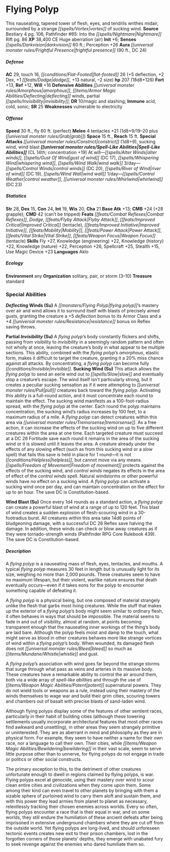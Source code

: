 ﻿---
cssclass: [monsters]
title1: Flying Polyp
desc_short: This nauseating, tapered tower of flesh, eyes, and tendrils writhes midair,
  surrounded by a strange vortex of sucking wind.
title2: Flying Polyp
CR: 14
sources:
- name: Bestiary 4
  page: 106
  link: http://paizo.com/products/btpy91ds?Pathfinder-Roleplaying-Game-Bestiary-4
- name: 'Pathfinder #65: Into the Nightmare Rift'
  page: 86
  link: http://paizo.com/products/btpy8tdh?Pathfinder-Adventure-Path-65-Into-the-Nightmare-Rift
XP: 38400
alignment: CE
size: Huge
type: aberration
subtypes:
- air
initiative:
  bonus: 6
senses:
  darkvision: 60
auras:
- name: frightful presence
  radius: 90
  DC: 24
AC:
  AC: 29
  touch: 16
  flat_footed: 26
  components:
    deflection: 5
    dex: 2
    dodge: 1
    natural: 13
    size: -2
HP:
  HP: 207
  long: 18d8+126
saves:
  fort: 13
  ref: 12
  will: 16
defensive_abilities:
- amorphous
- deflecting winds
- partial invisibility
DR:
- amount: 10
  weakness: magic and slashing
immunities:
- acid
- cold
- sonic
SR: 25
weaknesses:
- vulnerable to electricity
speeds:
  base: 30
  fly: 60
  fly_maneuverability: perfect
attacks:
  melee:
  - - text: 4 tentacles +21 (1d8+9/19-20 plus grab)
      entries:
      - - damage: 1d8+9
          crit_range: 19-20
        - effect: grab
      count: 4
      attack: tentacles
      bonus:
      - 21
  special:
  - constrict (1d8+9)
  - sucking wind
  - wind blast
space: 15
reach: 15
spell_like_abilities:
  entries:
  - superscripts:
    - APG
    name: alter winds
    source: default
    freq: At will
  - name: gust of wind
    source: default
    freq: At will
    DC: 17
  - name: whispering wind
    source: default
    freq: At will
  - name: wind walk
    source: default
    freq: At will
  - name: control winds
    source: default
    freq: 3/day
    DC: 20
  - superscripts:
    - APG
    name: river of wind
    source: default
    freq: 3/day
    DC: 19
  - name: wind wall
    source: default
    freq: 3/day
  - name: control weather
    source: default
    freq: 1/day
  - name: whirlwind
    source: default
    freq: 1/day
    DC: 23
  sources:
  - name: default
    CL: 14
    concentration: 19
ability_scores:
  STR: 28
  DEX: 15
  CON: 24
  INT: 19
  WIS: 20
  CHA: 21
BAB: 13
CMB: 24
CMB_other: +28 grapple
CMD: 42
CMD_other: can't be tripped
feats:
- name: Combat Reflexes
- name: Dodge
- name: Flyby Attack
- name: Improved Critical (tentacle)
- name: Improved Initiative
- name: Mobility
- name: Power Attack
- name: Vital Strike
- name: Weapon Focus (tentacle)
skills:
  Fly: 27
  Knowledge (engineering): 22
  Knowledge (history): 22
  Knowledge (nature): 22
  Perception: 26
  Spellcraft: 25
  Stealth: 15
  Use Magic Device: 23
languages:
- Aklo
ecology:
  environment: any
  organization: solitary, pair, or storm (3-10)
  treasure_type: standard
special_abilities:
  Deflecting Winds (Su): A flying polyp's mastery over air and wind allows it to surround
    itself with blasts of precisely aimed gusts, granting the creature a +5 deflection
    bonus to its Armor Class and a +4 resistance bonus on Reflex saving throws.
  Partial Invisibility (Su): A flying polyp's body constantly flickers and shifts,
    passing from visibility to invisibility in a seemingly random pattern and often
    not wholly at once, leaving the creature's body in what appear to be multiple
    sections. This ability, combined with the flying polyp's amorphous, elastic form,
    makes it difficult to target the creature, granting it a 20% miss chance against
    all attacks. By concentrating, a flying polyp can become fully invisible.
  Sucking Wind (Su): This attack allows the flying polyp to send an eerie wind out
    to slow and eventually stop a creature's escape. The wind itself isn't particularly
    strong, but it creates a peculiar sucking sensation as if it were attempting to
    pull creatures back toward the flying polyp. Activating this ability is a full-round
    action, and it must concentrate each round to maintain the effect. The sucking
    wind manifests as a 100-foot-radius spread, with the flying polyp at the center.
    Each round the polyp maintains concentration, the sucking wind's radius increases
    by 100 feet, to a maximum radius of a mile. A flying polyp can detect creatures
    within this area via tremorsense. As a free action, it can increase the effects
    of the sucking wind on up to five different creatures within the area at one time.
    Each targeted creature must succeed at a DC 26 Fortitude save each round it remains
    in the area of the sucking wind or it is slowed until it leaves the area. A creature
    already under the effects of any slowing effect (such as from this sucking wind
    or a slow spell) that fails this save is held in place for 1 round-it is not helpless,
    but cannot move via any means. Freedom of movement protects against the effects
    of the sucking wind, and control winds negates its effects in the area of effect
    of the control winds spell. Natural windstorms or other powerful winds have no
    effect on a sucking wind. A flying polyp can activate a sucking wind once per
    day, and can maintain concentration on the effect for up to an hour. The save
    DC is Constitution-based.
  Wind Blast (Su): Once every 1d4 rounds as a standard action, a flying polyp can
    create a powerful blast of wind at a range of up to 120 feet. This blast of wind
    creates a sudden explosion of flesh-scouring wind in a 30-footradius burst. All
    creatures within this area take 14d6 points of bludgeoning damage, with a successful
    DC 26 Reflex save halving the damage. In addition, these winds can check or blow
    away creatures as if they were tornado-strength winds (Pathfinder RPG Core Rulebook
    439). The save DC is Constitution-based.
desc_long: |-
  A flying polyp is a nauseating mass of flesh, eyes, tentacles, and mouths. A typical flying polyp measures 30 feet in length but is unusually light for its size, weighing no more than 2,000 pounds. These creatures seem to have no maximum lifespan, but their violent, warlike nature ensures that death eventually occurs-even if it takes eons for the polyp to encounter something capable of defeating it.

  A flying polyp is a physical being, but one composed of material strangely unlike the flesh that garbs most living creatures. While the stuff that makes up the exterior of a flying polyp's body might seem similar to ordinary flesh, it often behaves in ways that should be impossible. The material seems to fade in and out of visibility, almost at random, at points becoming transparent enough that the nauseating inner workings of the thing's body are laid bare. Although the polyp feels moist and damp to the touch, what might serve as blood in other creatures behaves more like strange vortices of wind within a flying polyp's body. When wounded, its damaged flesh does not bleed so much as whistle and gust.

  A flying polyp's association with wind goes far beyond the strange storms that surge through what pass as veins and arteries in its massive body. These creatures have a remarkable ability to control the air around them, both via a wide array of spell-like abilities and through the use of potent supernatural powers. They do not wield tools or weapons as a rule, instead using their mastery of the winds themselves to wage war and build their grim cities, scouring towers and chambers out of basalt with precise blasts of sand-laden wind.

  Although flying polyps display some of the features of other sentient races, particularly in their habit of building cities (although these towering settlements usually incorporate architectural features that most other races find awkward and unsettling), in other areas they seem strangely primitive or uninterested. They are as aberrant in mind and philosophy as they are in physical form. For example, they seem to have neither a name for their own race, nor a language to call their own. Their cities, while bewildering in their vast scale, seem to serve little purpose other than to unnerve, for flying polyps do not engage in trade or politics or other social constructs.

  The primary exception to this, to the detriment of other creatures unfortunate enough to dwell in regions claimed by flying polyps, is war. Flying polyps excel at genocide, using their mastery over wind to scour clean entire cities and civilizations when they come upon them. Some among their kind can even travel to other planets by bringing with them a sizable sphere of purloined wind to carry them aloft and sustain them, and with this power they lead armies from planet to planet as necessary, relentlessly tracking their chosen enemies across worlds. Every so often, flying polyps encounter a race that is their equal in war, and on some worlds, they still endure the humiliation of these ancient defeats after being imprisoned in extensive underground chambers where they are cut off from the outside world. Yet flying polyps are long-lived, and should unforeseen tectonic events creates new exit to their prison chambers, lost in the forgotten corners of those planets' depths, they emerge with unabated fury to seek revenge against the enemies who dared humiliate them so.

---

# Flying Polyp
This nauseating, tapered tower of flesh, eyes, and tendrils writhes midair, surrounded by a strange _[[spells/Vortex|vortex]]_ of sucking wind.
**Source** Bestiary 4 pg. 106, Pathfinder #65: Into the _[[spells/Nightmare|Nightmare]]_ Rift pg. 86
**XP** 38,400
CE Huge aberration (air)
**Init** +6; **Senses** _[[spells/Darkvision|darkvision]]_ 60 ft.; Perception +26
**Aura** _[[universal monster rules/Frightful Presence|frightful presence]]_ (90 ft., DC 24)

##### Defense

**AC** 29, touch 16, _[[conditions/Flat-Footed|flat-footed]]_ 26 (+5 deflection, +2 Dex, +1 _[[feats/Dodge|dodge]]_, +13 natural, –2 size)
**hp** 207 (18d8+126)
**Fort** +13, **Ref** +12, **Will** +16
**Defensive Abilities** _[[universal monster rules/Amorphous|amorphous]]_, _[[items/Armor Magic Abilities/Deflecting|deflecting]]_ winds, partial _[[spells/Invisibility|invisibility]]_; **DR** 10/magic and slashing; **Immune** acid, cold, sonic; **SR** 25
**Weaknesses** vulnerable to electricity

##### Offense
**Speed** 30 ft., fly 60 ft. (perfect)
**Melee** 4 tentacles +21 (1d8+9/19–20 plus _[[universal monster rules/Grab|grab]]_)
**Space** 15 ft., **Reach** 15 ft.
**Special Attacks** _[[universal monster rules/Constrict|constrict]]_ (1d8+9), sucking wind, wind blast
**_[[universal monster rules/Spell-Like Abilities|Spell-Like Abilities]]_** (CL 14th; concentration +19)
At will—_[[spells/Alter Winds|alter winds]]_, _[[spells/Gust Of Wind|gust of wind]]_ (DC 17), _[[spells/Whispering Wind|whispering wind]]_, _[[spells/Wind Walk|wind walk]]_
3/day—_[[spells/Control Winds|control winds]]_ (DC 20), _[[spells/River of Wind|river of wind]]_ (DC 19), _[[spells/Wind Wall|wind wall]]_
1/day—_[[spells/Control Weather|control weather]]_, _[[universal monster rules/Whirlwind|whirlwind]]_ (DC 23)

##### Statistics
**Str** 28, **Dex** 15, **Con** 24, **Int** 19, **Wis** 20, **Cha** 21
**Base Atk** +13; **CMB** +24 (+28 grapple); **CMD** 42 (can’t be tripped)
**Feats** _[[feats/Combat Reflexes|Combat Reflexes]]_, _Dodge_, _[[feats/Flyby Attack|Flyby Attack]]_, _[[feats/Improved Critical|Improved Critical]]_ (tentacle), _[[feats/Improved Initiative|Improved Initiative]]_, _[[feats/Mobility|Mobility]]_, _[[feats/Power Attack|Power Attack]]_, _[[feats/Vital Strike|Vital Strike]]_, _[[feats/Weapon Focus|Weapon Focus]]_ (tentacle)
**Skills** Fly +27, Knowledge (engineering) +22, Knowledge (history) +22, Knowledge (nature) +22, Perception +26, Spellcraft +25, Stealth +15, Use Magic Device +23
**Languages** Aklo

##### Ecology

**Environment** any
**Organization** solitary, pair, or storm (3–10)
**Treasure** standard

### Special Abilities

**_Deflecting_ Winds (Su)** A _[[monsters/Flying Polyp|flying polyp]]_’s mastery over air and wind allows it to surround itself with blasts of precisely aimed gusts, granting the creature a +5 _deflection_ bonus to its Armor Class and a +4 _[[universal monster rules/Resistance|resistance]]_ bonus on Reflex saving throws.

**Partial _Invisibility_ (Su)** A _flying polyp_’s body constantly flickers and shifts, passing from visibility to _invisibility_ in a seemingly random pattern and often not wholly at once, leaving the creature’s body in what appear to be multiple sections. This ability, combined with the _flying polyp_’s _amorphous_, elastic form, makes it difficult to target the creature, granting it a 20% miss chance against all attacks. By concentrating, a _flying polyp_ can become fully _[[conditions/Invisible|invisible]]_.
**Sucking Wind (Su)** This attack allows the _flying polyp_ to send an eerie wind out to _[[spells/Slow|slow]]_ and eventually stop a creature’s escape. The wind itself isn’t particularly strong, but it creates a peculiar sucking sensation as if it were attempting to _[[universal monster rules/Pull|pull]]_ creatures back toward the _flying polyp_. Activating this ability is a full-round action, and it must concentrate each round to maintain the effect. The sucking wind manifests as a 100-foot-radius spread, with the _flying polyp_ at the center. Each round the polyp maintains concentration, the sucking wind’s radius increases by 100 feet, to a maximum radius of a mile. A _flying polyp_ can detect creatures within this area via _[[universal monster rules/Tremorsense|tremorsense]]_. As a free action, it can increase the effects of the sucking wind on up to five different creatures within the area at one time. Each targeted creature must succeed at a DC 26 Fortitude save each round it remains in the area of the sucking wind or it is slowed until it leaves the area. A creature already under the effects of any slowing effect (such as from this sucking wind or a _slow_ spell) that fails this save is held in place for 1 round—it is not _[[conditions/Helpless|helpless]]_, but cannot move via any means. _[[spells/Freedom of Movement|Freedom of movement]]_ protects against the effects of the sucking wind, and _control winds_ negates its effects in the area of effect of the _control winds_ spell. Natural windstorms or other powerful winds have no effect on a sucking wind. A _flying polyp_ can activate a sucking wind once per day, and can maintain concentration on the effect for up to an hour. The save DC is Constitution-based.

**Wind Blast (Su)** Once every 1d4 rounds as a standard action, a _flying polyp_ can create a powerful blast of wind at a range of up to 120 feet. This blast of wind creates a sudden explosion of flesh-scouring wind in a 30-footradius burst. All creatures within this area take 14d6 points of bludgeoning damage, with a successful DC 26 Reflex save halving the damage. In addition, these winds can check or blow away creatures as if they were tornado-strength winds (Pathfinder RPG Core Rulebook 439). The save DC is Constitution-based.

##### Description

A _flying polyp_ is a nauseating mass of flesh, eyes, tentacles, and mouths. A typical _flying polyp_ measures 30 feet in length but is unusually light for its size, weighing no more than 2,000 pounds. These creatures seem to have no maximum lifespan, but their violent, warlike nature ensures that death eventually occurs—even if it takes eons for the polyp to encounter something capable of defeating it.

A _flying polyp_ is a physical being, but one composed of material strangely unlike the flesh that garbs most living creatures. While the stuff that makes up the exterior of a _flying polyp_’s body might seem similar to ordinary flesh, it often behaves in ways that should be impossible. The material seems to fade in and out of visibility, almost at random, at points becoming transparent enough that the nauseating inner workings of the thing’s body are laid bare. Although the polyp feels moist and damp to the touch, what might serve as blood in other creatures behaves more like strange vortices of wind within a _flying polyp_’s body. When wounded, its damaged flesh does not _[[universal monster rules/Bleed|bleed]]_ so much as _[[items/Mundane/Whistle|whistle]]_ and gust.

A _flying polyp_’s association with wind goes far beyond the strange storms that surge through what pass as veins and arteries in its massive body. These creatures have a remarkable ability to control the air around them, both via a wide array of _spell-like abilities_ and through the use of _[[items/Weapon Magic Abilities/Potent|potent]]_ supernatural powers. They do not wield tools or weapons as a rule, instead using their mastery of the winds themselves to wage war and build their grim cities, scouring towers and chambers out of basalt with precise blasts of sand-laden wind.

Although flying polyps display some of the features of other sentient races, particularly in their habit of building cities (although these towering settlements usually incorporate architectural features that most other races find awkward and unsettling), in other areas they seem strangely primitive or uninterested. They are as aberrant in mind and philosophy as they are in physical form. For example, they seem to have neither a name for their own race, nor a language to call their own. Their cities, while _[[items/Weapon Magic Abilities/Bewildering|bewildering]]_ in their vast scale, seem to serve little purpose other than to unnerve, for flying polyps do not engage in trade or politics or other social constructs.

The primary exception to this, to the detriment of other creatures unfortunate enough to dwell in regions claimed by flying polyps, is war. Flying polyps excel at genocide, using their mastery over wind to scour clean entire cities and civilizations when they come upon them. Some among their kind can even travel to other planets by bringing with them a sizable sphere of purloined wind to carry them aloft and sustain them, and with this power they lead armies from planet to planet as necessary, relentlessly tracking their chosen enemies across worlds. Every so often, flying polyps encounter a race that is their equal in war, and on some worlds, they still endure the humiliation of these ancient defeats after being imprisoned in extensive underground chambers where they are cut off from the outside world. Yet flying polyps are long-lived, and should unforeseen tectonic events creates new exit to their prison chambers, lost in the forgotten corners of those planets’ depths, they emerge with unabated fury to seek revenge against the enemies who dared humiliate them so.